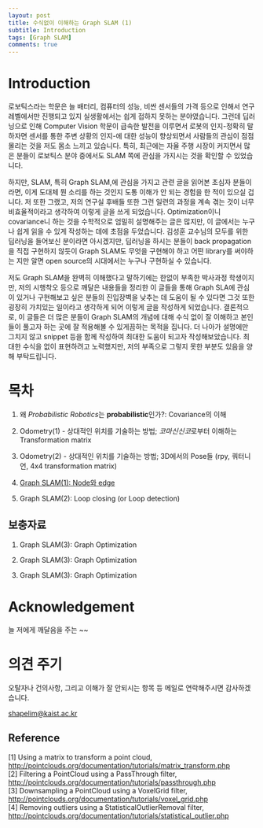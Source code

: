 ```yaml
---
layout: post
title: 수식없이 이해하는 Graph SLAM (1)
subtitle: Introduction
tags: [Graph SLAM]
comments: true
---
```


# Introduction

로보틱스라는 학문은 늘 배터리, 컴퓨터의 성능, 비싼 센서들의 가격 등으로 인해서 연구 레벨에서만 진행되고 있지 실생활에서는 쉽게 접하지 못하는 분야였습니다. 그런데 딥러닝으로 인해 Computer Vision 학문이 급속한 발전을 이루면서 로봇의 인지-정확히 말하자면 센서를 통한 주변 상황의 인지-에 대한 성능이 향상되면서 사람들의 관심이 점점 몰리는 것을 저도 몸소 느끼고 있습니다. 특히, 최근에는 자율 주행 시장이 커지면서 많은 분들이 로보틱스 분야 중에서도 SLAM 쪽에 관심을 가지시는 것을 확인할 수 있었습니다.

하지만, SLAM, 특히 Graph SLAM,에 관심을 가지고 관련 글을 읽어본 초심자 분들이라면, 이게 도대체 뭔 소리를 하는 것인지 도통 이해가 안 되는 경험을 한 적이 있으실 겁니다. 저 또한 그랬고, 저의 연구실 후배들 또한 그런 일련의 과정을 계속 겪는 것이 너무 비효율적이라고 생각하여 이렇게 글을 쓰게 되었습니다. Optimization이니 covariance니 하는 것을 수학적으로 엄밀히 설명해주는 글은 많지만, 이 글에서는 누구나 쉽게 읽을 수 있게 작성하는 데에 초점을 두었습니다. 김성훈 교수님의 모두를 위한 딥러닝을 들어보신 분이라면 아시겠지만, 딥러닝을 하시는 분들이  back propagation을 직접 구현하지 않듯이 Graph SLAM도 무엇을 구현해야 하고 어떤 library를 써야하는 지만 알면 open source의 시대에서는 누구나 구현하실 수 있습니다. 

저도 Graph SLAM을 완벽히 이해했다고 말하기에는 한없이 부족한 박사과정 학생이지만, 저의 시행착오 등으로 깨달은 내용들을 정리한 이 글들을 통해 Graph SLA에 관심이 있거나 구현해보고 싶은 분들의 진입장벽을 낮추는 데 도움이 될 수 있다면 그것 또한 굉장히 가치있는 일이라고 생각하게 되어 이렇게 글을 작성하게 되었습니다. 결론적으로, 이 글들은 더 많은 분들이 Graph SLAM의 개념에 대해 수식 없이 잘 이해하고 본인들이 풀고자 하는 곳에 잘 적용해볼 수 있게끔하는 목적을 집니다. 더 나아가 설명에만 그치지 않고 snippet 등을 함께 작성하여 최대한 도움이 되고자 작성해보았습니다. 최대한 수식을 없이 표현하려고 노력했지만, 저의 부족으로 그렇지 못한 부분도 있음을 양해 부탁드립니다.

# 목차

1. 왜 *Probabilistic Robotics*는 **probabilistic**인가?: Covariance의 이해

2. Odometry(1) - 상대적인 위치를 기술하는 방법; *코마신신코*로부터 이해하는 Transformation matrix 

3. Odometry(2) - 상대적인 위치를 기술하는 방법; 3D에서의 Pose들 (rpy, 쿼터니언, 4x4 transformation matrix)

4. [Graph SLAM(1): Node와 edge](https://www.naver.com/)

5. Graph SLAM(2): Loop closing (or Loop detection)

## 보충자료

1. Graph SLAM(3): Graph Optimization

2. Graph SLAM(3): Graph Optimization

3. Graph SLAM(3): Graph Optimization



# Acknowledgement

늘 저에게 깨달음을 주는 ~~

# 의견 주기

오탈자나 건의사항, 그리고 이해가 잘 안되시는 항목 등 메일로 연락해주시면 감사하겠습니다.

shapelim@kaist.ac.kr

## Reference
[1] Using a matrix to transform a point cloud, http://pointclouds.org/documentation/tutorials/matrix_transform.php <br/>
[2] Filtering a PointCloud using a PassThrough filter, http://pointclouds.org/documentation/tutorials/passthrough.php <br/>
[3] Downsampling a PointCloud using a VoxelGrid filter, http://pointclouds.org/documentation/tutorials/voxel_grid.php <br/>
[4] Removing outliers using a StatisticalOutlierRemoval filter, http://pointclouds.org/documentation/tutorials/statistical_outlier.php <br/>


